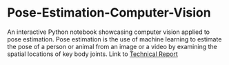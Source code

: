 # Pose-Estimation-Computer-Vision
An interactive Python notebook showcasing computer vision applied to pose estimation. Pose estimation is the use of machine learning to estimate the pose of a person or animal from an image or a video by examining the spatial locations of key body joints. Link to [Technical Report](https://ucladeepvision.github.io/CS188-Projects-2022Winter/2022/03/16/team19-pose-estimation.html)
